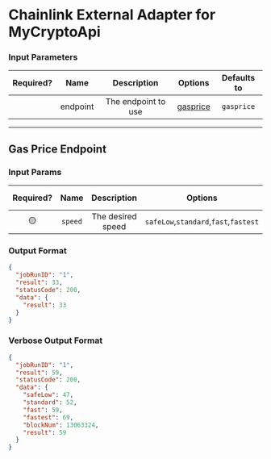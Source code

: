 # Chainlink External Adapter for MyCryptoApi

### Input Parameters

| Required? |   Name   |     Description     |            Options             | Defaults to |
| :-------: | :------: | :-----------------: | :----------------------------: | :---------: |
|           | endpoint | The endpoint to use | [gasprice](#gasprice-Endpoint) | `gasprice`  |

---

## Gas Price Endpoint

### Input Params

| Required? |  Name   |    Description    |                Options                | Defaults to |
| :-------: | :-----: | :---------------: | :-----------------------------------: | :---------: |
|    🟡     | `speed` | The desired speed | `safeLow`,`standard`,`fast`,`fastest` |   `fast`    |

### Output Format

```json
{
  "jobRunID": "1",
  "result": 33,
  "statusCode": 200,
  "data": {
    "result": 33
  }
}
```

### Verbose Output Format

```json
{
  "jobRunID": "1",
  "result": 59,
  "statusCode": 200,
  "data": {
    "safeLow": 47,
    "standard": 52,
    "fast": 59,
    "fastest": 69,
    "blockNum": 13063324,
    "result": 59
  }
}
```
